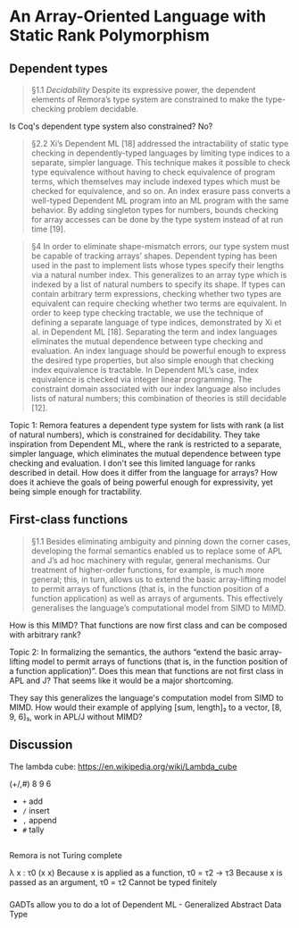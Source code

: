 # An Array-Oriented Language with Static Rank Polymorphism

## Dependent types

> §1.1 *Decidability* Despite its expressive power, the dependent elements of
> Remora’s type system are constrained to make the type-checking problem
> decidable.

Is Coq's dependent type system also constrained? No?

> §2.2 Xi’s Dependent ML \[18] addressed the intractability of static type
> checking in dependently-typed languages by limiting type indices to a
> separate, simpler language. This technique makes it possible to check type
> equivalence without having to check equivalence of program terms, which
> themselves may include indexed types which must be checked for equivalence,
> and so on. An index erasure pass converts a well-typed Dependent ML program
> into an ML program with the same behavior. By adding singleton types for
> numbers, bounds checking for array accesses can be done by the type system
> instead of at run time \[19].

> §4 In order to eliminate shape-mismatch errors, our type system must be
> capable of tracking arrays’ shapes. Dependent typing has been used in the past
> to implement lists whose types specify their lengths via a natural number
> index. This generalizes to an array type which is indexed by a list of natural
> numbers to specify its shape. If types can contain arbitrary term expressions,
> checking whether two types are equivalent can require checking whether two
> terms are equivalent. In order to keep type checking tractable, we use the
> technique of defining a separate language of type indices, demonstrated by Xi
> et al. in Dependent ML \[18]. Separating the term and index languages
> eliminates the mutual dependence between type checking and evaluation. An
> index language should be powerful enough to express the desired type
> properties, but also simple enough that checking index equivalence is
> tractable. In Dependent ML’s case, index equivalence is checked via integer
> linear programming. The constraint domain associated with our index language
> also includes lists of natural numbers; this combination of theories is still
> decidable \[12].

Topic 1: Remora features a dependent type system for lists with rank (a list of
natural numbers), which is constrained for decidability. They take inspiration
from Dependent ML, where the rank is restricted to a separate, simpler language,
which eliminates the mutual dependence between type checking and evaluation. I
don't see this limited language for ranks described in detail. How does it
differ from the language for arrays? How does it achieve the goals of being
powerful enough for expressivity, yet being simple enough for tractability.

## First-class functions

> §1.1 Besides eliminating ambiguity and pinning down the corner cases,
> developing the formal semantics enabled us to replace some of APL and J’s ad
> hoc machinery with regular, general mechanisms. Our treatment of higher-order
> functions, for example, is much more general; this, in turn, allows us to
> extend the basic array-lifting model to permit arrays of functions (that is,
> in the function position of a function application) as well as arrays of
> arguments. This effectively generalises the language’s computational model
> from SIMD to MIMD.

How is this MIMD? That functions are now first class and can be composed with
arbitrary rank?

Topic 2: In formalizing the semantics, the authors “extend the basic
array-lifting model to permit arrays of functions (that is, in the function
position of a function application)”. Does this mean that functions are not
first class in APL and J? That seems like it would be a major shortcoming.

They say this generalizes the language's computation model from SIMD to MIMD.
How would their example of applying [sum, length]₂ to a vector, [8, 9, 6]₃, work
in APL/J without MIMD?

## Discussion

The lambda cube: https://en.wikipedia.org/wiki/Lambda_cube

(+/,#) 8 9 6
- `+` add
- `/` insert
- `,` append
- `#` tally

##

Remora is not Turing complete

λ x : τ0 (x x)
Because x is applied as a function, τ0 = τ2 -> τ3
Because x is passed as an argument, τ0 = τ2
Cannot be typed finitely

###

GADTs allow you to do a lot of Dependent ML - Generalized Abstract Data Type
